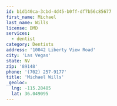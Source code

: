 ```yaml
---
id: b1d140ca-3cbd-4d45-b0ff-df7b56c85677
first_name: Michael
last_name: Wills
license: DMD
services:
  - dentist
category: Dentists
address: '10042 Liberty View Road'
city: 'Las Vegas'
state: NV
zip: '89148'
phone: '(702) 257-9177'
title: 'Michael Wills'
_geoloc:
  lng: -115.28485
  lat: 36.049095
---
```

